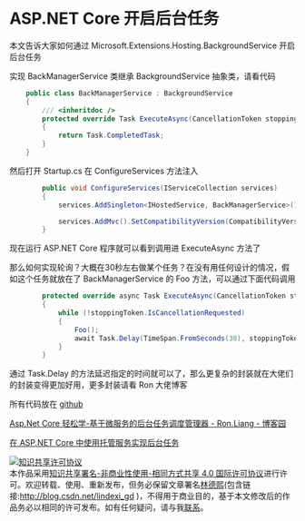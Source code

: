 # ASP.NET Core 开启后台任务

本文告诉大家如何通过 Microsoft.Extensions.Hosting.BackgroundService  开启后台任务

<!--more-->
<!-- CreateTime:2020/3/5 9:26:16 -->

<!-- 标签：asp,aspdotnetcore,dotnetcore -->

实现 BackManagerService 类继承 BackgroundService 抽象类，请看代码

```csharp
    public class BackManagerService : BackgroundService
    {
        /// <inheritdoc />
        protected override Task ExecuteAsync(CancellationToken stoppingToken)
        {
            return Task.CompletedTask;
        }
    }
```

然后打开 Startup.cs 在 ConfigureServices 方法注入

```csharp
        public void ConfigureServices(IServiceCollection services)
        {
            services.AddSingleton<IHostedService, BackManagerService>();

            services.AddMvc().SetCompatibilityVersion(CompatibilityVersion.Version_2_1);
        }
```

现在运行 ASP.NET Core 程序就可以看到调用进 ExecuteAsync 方法了

那么如何实现轮询？大概在30秒左右做某个任务？在没有用任何设计的情况，假如这个任务就放在了 BackManagerService 的 Foo 方法，可以通过下面代码调用

```csharp
        protected override async Task ExecuteAsync(CancellationToken stoppingToken)
        {
            while (!stoppingToken.IsCancellationRequested)
            {
                Foo();
                await Task.Delay(TimeSpan.FromSeconds(30), stoppingToken);
            }
        }
```

通过 Task.Delay 的方法延迟指定的时间就可以了，那么更复杂的封装就在大佬们的封装变得更加好用，更多封装请看 Ron 大佬博客

所有代码放在 [github](https://github.com/lindexi/lindexi_gd/tree/8260ae90d65d616e284b54841e2f95ca6a34f8a3/KorburxetiCheewharorwale )

[Asp.Net Core 轻松学-基于微服务的后台任务调度管理器 - Ron.Liang - 博客园](https://www.cnblogs.com/viter/p/10078488.html )

[在 ASP.NET Core 中使用托管服务实现后台任务](https://docs.microsoft.com/zh-cn/aspnet/core/fundamentals/host/hosted-services?view=aspnetcore-2.2 )

<a rel="license" href="http://creativecommons.org/licenses/by-nc-sa/4.0/"><img alt="知识共享许可协议" style="border-width:0" src="https://i.creativecommons.org/l/by-nc-sa/4.0/88x31.png" /></a><br />本作品采用<a rel="license" href="http://creativecommons.org/licenses/by-nc-sa/4.0/">知识共享署名-非商业性使用-相同方式共享 4.0 国际许可协议</a>进行许可。欢迎转载、使用、重新发布，但务必保留文章署名[林德熙](http://blog.csdn.net/lindexi_gd)(包含链接:http://blog.csdn.net/lindexi_gd )，不得用于商业目的，基于本文修改后的作品务必以相同的许可发布。如有任何疑问，请与我[联系](mailto:lindexi_gd@163.com)。
